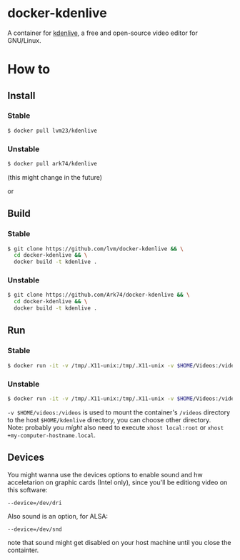 # docker-kdenlive

A container for [kdenlive](https://kdenlive.org/), a free and open-source video editor for GNU/Linux.

# How to 

## Install

### Stable
```bash
$ docker pull lvm23/kdenlive
```
### Unstable
```bash
$ docker pull ark74/kdenlive
```
(this might change in the future)

or 
## Build

### Stable
```bash
$ git clone https://github.com/lvm/docker-kdenlive && \
  cd docker-kdenlive && \
  docker build -t kdenlive .
```

### Unstable
```bash
$ git clone https://github.com/Ark74/docker-kdenlive && \
  cd docker-kdenlive && \
  docker build -t kdenlive .
```

## Run


### Stable
```bash
$ docker run -it -v /tmp/.X11-unix:/tmp/.X11-unix -v $HOME/Videos:/videos -e DISPLAY=unix$DISPLAY --name knl kml2/kdenlive
```

### Unstable
```bash
$ docker run -it -v /tmp/.X11-unix:/tmp/.X11-unix -v $HOME/Videos:/videos -e DISPLAY=unix$DISPLAY --name knl ark74/kdenlive
```
  

`-v $HOME/videos:/videos` is used to mount the container's `/videos` directory to the host `$HOME/kdenlive` directory, you can choose other directory.    
Note: probably you *might* also need to execute `xhost local:root` or `xhost +my-computer-hostname.local`.

## Devices
You might wanna use the devices options to enable sound and hw acceletarion on graphic cards (Intel only), since you'll be editiong video on this software:

 `--device=/dev/dri`
 
Also sound is an option, for ALSA:

 `--device=/dev/snd`
 
note that sound might get disabled on your host machine until you close the containter.
